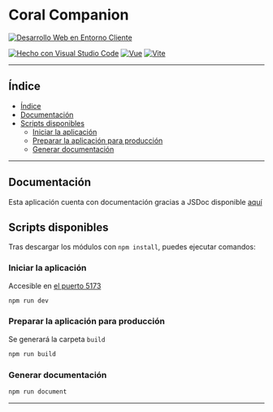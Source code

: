 <h1>Coral Companion</h1>

[![Desarrollo Web en Entorno Cliente](https://img.shields.io/badge/Asignatura-DWEC-0892b6?style=for-the-badge)](https://iesrafaelalberti.es/c-f-g-s-desarrollo-de-aplicaciones-web/)

[![Hecho con Visual Studio Code](https://badges.aleen42.com/src/visual_studio_code.svg)](https://code.visualstudio.com/)
[![Vue](https://badges.aleen42.com/src/vue.svg)](https://vuejs.org/)
[![Vite](https://badges.aleen42.com/src/vitejs.svg)](https://vite.org/)

---

## Índice

- [Índice](#índice)
- [Documentación](#documentación)
- [Scripts disponibles](#scripts-disponibles)
  - [Iniciar la aplicación](#iniciar-la-aplicación)
  - [Preparar la aplicación para producción](#preparar-la-aplicación-para-producción)
  - [Generar documentación](#generar-documentación)

---

## Documentación

Esta aplicación cuenta con documentación gracias a JSDoc disponible [aquí](https://salem404.github.io/DWEC-Proyecto2)

## Scripts disponibles

Tras descargar los módulos con `npm install`, puedes ejecutar comandos:

### Iniciar la aplicación

Accesible en [el puerto 5173](http://localhost:5173)

```bash
npm run dev
```

### Preparar la aplicación para producción

Se generará la carpeta `build`

```bash
npm run build
```

### Generar documentación

```bash
npm run document
```

---
